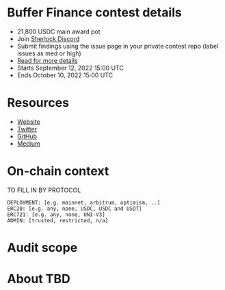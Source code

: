 # Buffer Finance contest details

- 21,800 USDC main award pot
- Join [Sherlock Discord](https://discord.gg/MABEWyASkp)
- Submit findings using the issue page in your private contest repo (label issues as med or high)
- [Read for more details](https://docs.sherlock.xyz/audits/watsons)
- Starts September 12, 2022 15:00 UTC
- Ends October 10, 2022 15:00 UTC

# Resources

- [Website](https://buffer.finance/)
- [Twitter](https://twitter.com/Buffer_Finance)
- [GitHub](https://github.com/Buffer-Finance)
- [Medium](https://buffer-finance.medium.com/)

# On-chain context

TO FILL IN BY PROTOCOL

```
DEPLOYMENT: [e.g. mainnet, arbitrum, optimism, ..]
ERC20: [e.g. any, none, USDC, USDC and USDT]
ERC721: [e.g. any, none, UNI-V3]
ADMIN: [trusted, restricted, n/a]
```

# Audit scope

# About TBD
